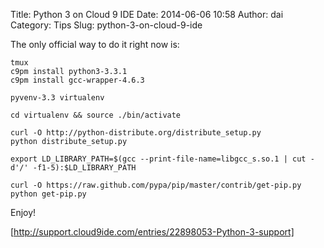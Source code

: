Title: Python 3 on Cloud 9 IDE
Date: 2014-06-06 10:58
Author: dai
Category: Tips
Slug: python-3-on-cloud-9-ide

The only official way to do it right now is:

```
tmux
c9pm install python3-3.3.1
c9pm install gcc-wrapper-4.6.3

pyvenv-3.3 virtualenv
```

```
cd virtualenv && source ./bin/activate
```

```
curl -O http://python-distribute.org/distribute_setup.py
python distribute_setup.py
```

```
export LD_LIBRARY_PATH=$(gcc --print-file-name=libgcc_s.so.1 | cut -d'/' -f1-5):$LD_LIBRARY_PATH
```

```
curl -O https://raw.github.com/pypa/pip/master/contrib/get-pip.py
python get-pip.py
```

Enjoy!

[http://support.cloud9ide.com/entries/22898053-Python-3-support]
